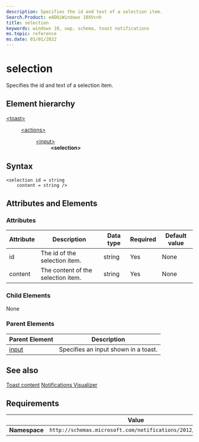 ```yaml
---
description: Specifies the id and text of a selection item.
Search.Product: eADQiWindows 10XVcnh
title: selection
keywords: windows 10, uwp, schema, toast notifications
ms.topic: reference
ms.date: 03/01/2022
---
```


# selection

Specifies the id and text of a selection item.

## Element hierarchy

<dl>
<dt><a href="element-toast.md">&lt;toast&gt;</a></dt>
<dd>
<dl>
<dt><a href="element-actions.md">&lt;actions&gt;</a></dt>
<dd>
<dl>
<dt><a href="element-input.md">&lt;input&gt;</a></dt>
<dd><b>&lt;selection&gt;</b></dd>
</dl>
</dd>
</dl>
</dd>
</dl>

## Syntax

``` syntax
<selection id = string
    content = string />
```



## Attributes and Elements


### Attributes

| Attribute | Description | Data type | Required | Default value |
|-----------|-------------|-----------|----------|---------------|
| id        | The id of the selection item. | string    | Yes      | None          |
| content      |  The content of the selection item. | string   | Yes      | None          |

### Child Elements

None

### Parent Elements

| Parent Element | Description |
|----------------|-------------|
| [input](element-input.md) | Specifies an input shown in a toast. |

## See also

[Toast content](/windows/apps/design/shell/tiles-and-notifications/adaptive-interactive-toasts)
[Notifications Visualizer](/windows/apps/design/shell/tiles-and-notifications/notifications-visualizer)

## Requirements

|          | Value |
|----------|--------------|
| **Namespace** | `http://schemas.microsoft.com/notifications/2012/toast.xsd` |

 

 
